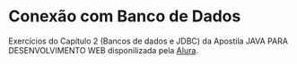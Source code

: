 # Conexão com Banco de Dados

Exercícios do Capítulo 2 (Bancos de dados e JDBC) da Apostila JAVA PARA DESENVOLVIMENTO WEB disponilizada pela [Alura](https://www.alura.com.br/apostila-java-web). 
